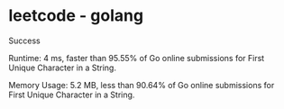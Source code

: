 # leetcode - golang

Success
 
Runtime: 4 ms, faster than 95.55% of Go online submissions for First Unique Character in a String.

Memory Usage: 5.2 MB, less than 90.64% of Go online submissions for First Unique Character in a String.
